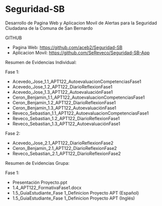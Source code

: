 # Seguridad-SB

Desarrollo de Pagina Web y Aplicacion Movil de Alertas para la Seguridad Ciudadana de la Comuna de San Bernardo

GITHUB

- Pagina Web: https://github.com/aceb2/Seguridad-SB
- Aplicacion Movil: https://github.com/SeReveco/Seguridad-SB-App

Resumen de Evidencias Individual:

Fase 1:
- Acevedo_Jose_1.1_APT122_AutoevaluacionCompetenciasFase1
- Acevedo_Jose_1.2_APT122_DiarioReflexionFase1
- Acevedo_Jose_1.3_APT122_AutoevaluaciónFase1
- Ceron_Benjamin_1.1_APT122_AutoevaluacionCompetenciasFase1
- Ceron_Benjamin_1.2_APT122_DiarioReflexionFase1
- Ceron_Benjamin_1.3_APT122_AutoevaluaciónFase1
- Reveco_Sebastian_1.1_APT122_AutoevaluacionCompetenciasFase1
- Reveco_Sebastian_1.2_APT122_DiarioReflexionFase1
- Reveco_Sebastian_1.3_APT122_AutoevaluaciónFase1

Fase 2:

- Acevedo_Jose_2.1_APT122_DiarioReflexionFase2
- Ceron_Benjamin_2.1_APT122_DiarioReflexionFase2
- Reveco_Sebastian_2.1_APT122_DiarioReflexionFase2

Resumen de Evidencias Grupa:

Fase 1:

- Presentación Proyecto.ppt
- 1.4_APT122_FormativaFase1.docx
- 1.5_GuiaEstudiante_Fase 1_Definicion Proyecto APT (Español)
- 1.5_GuiaEstudiante_Fase 1_Definicion Proyecto APT (Inglés)
